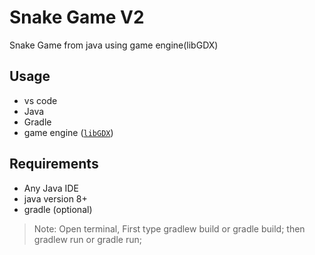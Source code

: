 # Snake Game V2
Snake Game from java using game engine(libGDX)

## Usage
- vs code
- Java
- Gradle
- game engine ([`libGDX`](https://libgdx.com/dev/))

## Requirements
- Any Java IDE
- java version 8+
- gradle (optional)

> Note: Open terminal, First type gradlew build or gradle build; then gradlew run or gradle run; 